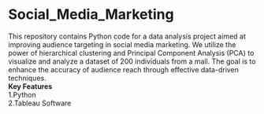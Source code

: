 # Social_Media_Marketing
This repository contains Python code for a data analysis project aimed at improving audience targeting in social media marketing. We utilize the power of hierarchical clustering and Principal Component Analysis (PCA) to visualize and analyze a dataset of 200 individuals from a mall.  The goal is to enhance the accuracy of audience reach through effective data-driven techniques.<br>
**Key Features**<br>
1.Python<br>
2.Tableau Software
